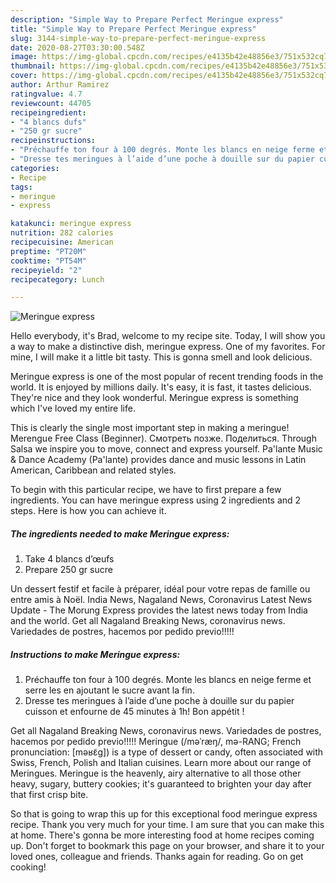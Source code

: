 ```yaml
---
description: "Simple Way to Prepare Perfect Meringue express"
title: "Simple Way to Prepare Perfect Meringue express"
slug: 3144-simple-way-to-prepare-perfect-meringue-express
date: 2020-08-27T03:30:00.548Z
image: https://img-global.cpcdn.com/recipes/e4135b42e48856e3/751x532cq70/meringue-express-photo-principale-de-la-recette.jpg
thumbnail: https://img-global.cpcdn.com/recipes/e4135b42e48856e3/751x532cq70/meringue-express-photo-principale-de-la-recette.jpg
cover: https://img-global.cpcdn.com/recipes/e4135b42e48856e3/751x532cq70/meringue-express-photo-principale-de-la-recette.jpg
author: Arthur Ramirez
ratingvalue: 4.7
reviewcount: 44705
recipeingredient:
- "4 blancs dufs"
- "250 gr sucre"
recipeinstructions:
- "Préchauffe ton four à 100 degrés. Monte les blancs en neige ferme et serre les en ajoutant le sucre avant la fin."
- "Dresse tes meringues à l’aide d’une poche à douille sur du papier cuisson et enfourne de 45 minutes à 1h! Bon appétit !"
categories:
- Recipe
tags:
- meringue
- express

katakunci: meringue express 
nutrition: 282 calories
recipecuisine: American
preptime: "PT20M"
cooktime: "PT54M"
recipeyield: "2"
recipecategory: Lunch

---
```



![Meringue express](https://img-global.cpcdn.com/recipes/e4135b42e48856e3/751x532cq70/meringue-express-photo-principale-de-la-recette.jpg)

Hello everybody, it's Brad, welcome to my recipe site. Today, I will show you a way to make a distinctive dish, meringue express. One of my favorites. For mine, I will make it a little bit tasty. This is gonna smell and look delicious.

Meringue express is one of the most popular of recent trending foods in the world. It is enjoyed by millions daily. It's easy, it is fast, it tastes delicious. They're nice and they look wonderful. Meringue express is something which I've loved my entire life.

This is clearly the single most important step in making a meringue! Merengue Free Class (Beginner). Смотреть позже. Поделиться. Through Salsa we inspire you to move, connect and express yourself. Pa&#39;lante Music &amp; Dance Academy (Pa&#39;lante) provides dance and music lessons in Latin American, Caribbean and related styles.


To begin with this particular recipe, we have to first prepare a few ingredients. You can have meringue express using 2 ingredients and 2 steps. Here is how you can achieve it.

<!--inarticleads1-->

##### The ingredients needed to make Meringue express:

1. Take 4 blancs d’œufs
1. Prepare 250 gr sucre


Un dessert festif et facile à préparer, idéal pour votre repas de famille ou entre amis à Noël. India News, Nagaland News, Coronavirus Latest News Update - The Morung Express provides the latest news today from India and the world. Get all Nagaland Breaking News, coronavirus news. Variedades de postres, hacemos por pedido previo!!!!! 

<!--inarticleads2-->

##### Instructions to make Meringue express:

1. Préchauffe ton four à 100 degrés. Monte les blancs en neige ferme et serre les en ajoutant le sucre avant la fin.
1. Dresse tes meringues à l’aide d’une poche à douille sur du papier cuisson et enfourne de 45 minutes à 1h! Bon appétit !


Get all Nagaland Breaking News, coronavirus news. Variedades de postres, hacemos por pedido previo!!!!! Meringue (/məˈræŋ/, mə-RANG; French pronunciation: [məʁɛ̃ɡ]) is a type of dessert or candy, often associated with Swiss, French, Polish and Italian cuisines. Learn more about our range of Meringues. Meringue is the heavenly, airy alternative to all those other heavy, sugary, buttery cookies; it&#39;s guaranteed to brighten your day after that first crisp bite. 

So that is going to wrap this up for this exceptional food meringue express recipe. Thank you very much for your time. I am sure that you can make this at home. There's gonna be more interesting food at home recipes coming up. Don't forget to bookmark this page on your browser, and share it to your loved ones, colleague and friends. Thanks again for reading. Go on get cooking!
